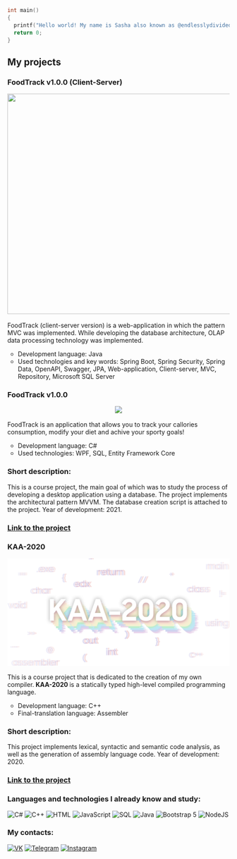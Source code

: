 ```c++
int main()
{
  printf("Hello world! My name is Sasha also known as @endlesslydivided. Welcome to my github page and have a great day!");
  return 0;
}
```
## My projects

### FoodTrack v1.0.0 (Client-Server)

<p align="center">
 <img   width="850" height="500" src="https://github.com/endlesslydivided/FoodTrack-Spring-MTOPIL/blob/main/%D0%A1%D0%BA%D1%80%D0%B8%D0%BD%D1%88%D0%BE%D1%82%D1%8B/logo.png" />
</p>

<p>
FoodTrack (client-server version) is a web-application in which the pattern MVC was implemented. While developing the database architecture, OLAP data processing technology was implemented.
</p>   
  
<ul  type="circle">
<li> Development language: Java</li>
<li> Used technologies and key words: Spring Boot, Spring Security, Spring Data, OpenAPI, Swagger, JPA, Web-application, Client-server, MVC, Repository, Microsoft SQL Server</li>
</ul>


### FoodTrack v1.0.0

<p align="center">
 <img   width="550" src="https://github.com/endlesslydivided/FoodTrack-OOP-Course_project/blob/main/FoodTrack/Resources/foodTrackSplash.png" />
</p>

<p>
FoodTrack is an application that allows you to track your callories consumption, modify your diet and achive your sporty goals! 
</p>  
  
<ul  type="circle">
<li> Development language: C#</li>
<li> Used technologies: WPF, SQL, Entity Framework Core </li>
</ul>


  
### Short description: 
This is a course project, the main goal of which was to study the process of developing a desktop application using a database. The project implements the architectural pattern MVVM. The database creation script is attached to the project. Year of development: 2021.

### <a href="https://github.com/endlesslydivided/FoodTrack-OOP-Course_project">Link to the project </a>


### KAA-2020 

<p align="center">
 <img   width="550" src="https://github.com/endlesslydivided/KAA-2020/blob/master/KAA-2020.png" />
</p>

<p >This is a course project that is dedicated to the creation of my own compiler.<b> KAA-2020 </b>   is a statically typed high-level compiled programming language.</p>


<ul   type="circle">
<li> Development language: C++</li>
<li> Final-translation language: Assembler</li>
</ul>

### Short description: 
This project implements lexical, syntactic and semantic code analysis, as well as the generation of assembly language code. Year of development: 2020.

###  <a href="https://github.com/endlesslydivided/KAA-2020 ">Link to the project </a>



### Languages and technologies I already know and study:
![C#](https://img.shields.io/badge/-C%23-090909?style=for-the-badge&logo=visual-studio&logoColor=93329e)
![C++](https://img.shields.io/badge/-C%2b%2b-090909?style=for-the-badge&logo=c%2b%2b&logoColor=b4aee8)
![HTML](https://img.shields.io/badge/-HTML-090909?style=for-the-badge&logo=html5&)
![JavaScript](https://img.shields.io/badge/-JavaScript-090909?style=for-the-badge&logo=javascript)
![SQL](https://img.shields.io/badge/-SQL-090909?style=for-the-badge&logo=microsoft-sql-server&logoColor=e40017)
![Java](https://img.shields.io/badge/-Java-090909?style=for-the-badge&logo=java&logoColor=ff7844)
![Bootstrap 5](https://img.shields.io/badge/-Bootstrap_5-090909?style=for-the-badge&logo=bootstrap&logoColor=ff7844)
![NodeJS](https://img.shields.io/badge/-NodeJS-090909?style=for-the-badge&logo=node.js)


### My contacts:
[![VK](https://img.shields.io/static/v1?label=&message=VK&color=black&style=for-the-badge&logo=vk&logoColor=blue&labelColor=black)](https://vk.com/endlesslydivided)
[![Telegram](https://img.shields.io/static/v1?label=&message=TELEGRAM&color=black&style=for-the-badge&logo=telegram)](https://t.me/endlesslydivided)
[![Instagram](https://img.shields.io/static/v1?label=&message=INSTAGRAM&color=black&style=for-the-badge&logo=instagram&logoColor=BA55D3&labelColor=black)](https://www.instagram.com/endlesslydivided/)
